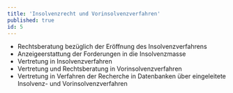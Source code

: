 ```yaml
---
title: 'Insolvenzrecht und Vorinsolvenzverfahren'
published: true
id: 5
---
```


* Rechtsberatung bezüglich der Eröffnung des Insolvenzverfahrens
* Anzeigeerstattung der Forderungen in die Insolvenzmasse
* Vertretung in Insolvenzverfahren
* Vertretung und Rechtsberatung in Vorinsolvenzverfahren
* Vertretung in Verfahren der Recherche in Datenbanken über eingeleitete Insolvenz- und Vorinsolvenzverfahren